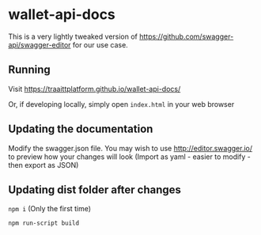 # wallet-api-docs
This is a very lightly tweaked version of https://github.com/swagger-api/swagger-editor for our use case.

## Running

Visit https://traaittplatform.github.io/wallet-api-docs/

Or, if developing locally, simply open `index.html` in your web browser

## Updating the documentation

Modify the swagger.json file. You may wish to use http://editor.swagger.io/ to preview how your changes will look (Import as yaml - easier to modify - then export as JSON)

## Updating dist folder after changes

`npm i` (Only the first time)

`npm run-script build`
